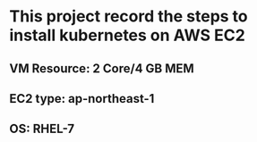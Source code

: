 # This project record the steps to install kubernetes on AWS EC2
## VM Resource: 2 Core/4 GB MEM
## EC2 type: ap-northeast-1
## OS: RHEL-7

